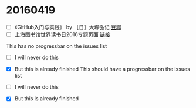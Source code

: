 # 20160419


- [ ] 《GitHub入门与实践》 by ［日］大塚弘记 [豆瓣](https://book.douban.com/subject/26462816/)
- [ ] 上海图书馆世界读书日2016专题页面 [链接](http://beta.library.sh.cn/wrd2016/)

This has no progressbar on the issues list
- [ ] I will never do this
- [X] But this is already finished
This should have a progressbar on the issues list

- [ ] I will never do this
- [X] But this is already finished
